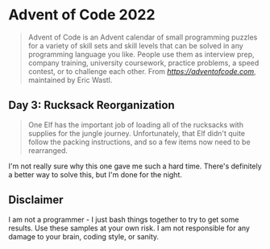 # Advent of Code 2022

> Advent of Code is an Advent calendar of small programming puzzles for a variety of skill sets and skill levels that can be solved in any programming language you like. People use them as interview prep, company training, university coursework, practice problems, a speed contest, or to challenge each other.
From *https://adventofcode.com*, maintained by Eric Wastl.

## Day 3: Rucksack Reorganization
>One Elf has the important job of loading all of the rucksacks with supplies for the jungle journey. Unfortunately, that Elf didn't quite follow the packing instructions, and so a few items now need to be rearranged.

I'm not really sure why this one gave me such a hard time.  There's definitely a better way to solve this, but I'm done for the night.

## Disclaimer
I am not a programmer - I just bash things together to try to get some results.  Use these samples at your own risk.  I am not responsible for any damage to your brain, coding style, or sanity.